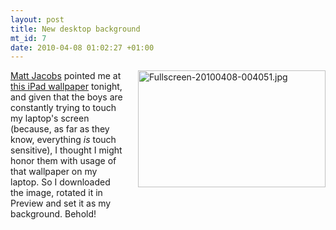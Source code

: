 ```yaml
--- 
layout: post
title: New desktop background
mt_id: 7
date: 2010-04-08 01:02:27 +01:00
---
```

<a href="http://rayners.org/assets/Fullscreen-20100408-004051.jpg"><img alt="Fullscreen-20100408-004051.jpg" src="http://rayners.org/assets_c/2010/04/Fullscreen-20100408-004051-thumb-300x187-9.jpg" width="300" height="187" class="mt-image-right" style="float: right; margin: 0 0 20px 20px;" /></a>

[Matt Jacobs][capn] pointed me at [this iPad wallpaper][wallp] tonight, and given that the boys are constantly trying to touch my laptop's screen (because, as far as they know, everything *is* touch sensitive), I thought I might honor them with usage of that wallpaper on my laptop.  So I downloaded the image, rotated it in Preview and set it as my background.  Behold!

  [capn]: http://capndesign.com
  [wallp]: http://lonelysandwich.com/post/504271269/fingerspoo 
